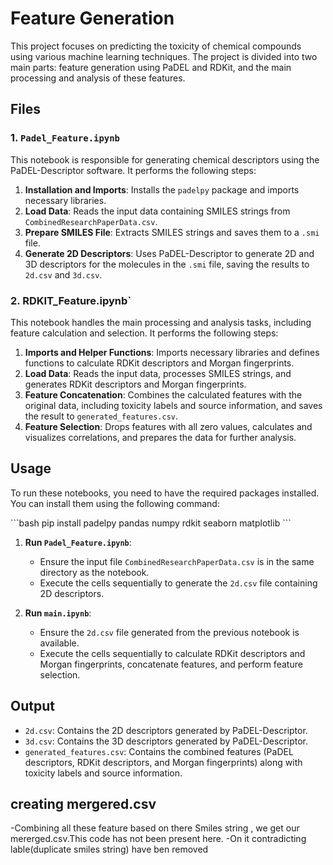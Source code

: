 
# Feature Generation

This project focuses on predicting the toxicity of chemical compounds using various machine learning techniques. The project is divided into two main parts: feature generation using PaDEL and RDKit, and the main processing and analysis of these features.

## Files

### 1. `Padel_Feature.ipynb`

This notebook is responsible for generating chemical descriptors using the PaDEL-Descriptor software. It performs the following steps:

1. **Installation and Imports**: Installs the `padelpy` package and imports necessary libraries.
2. **Load Data**: Reads the input data containing SMILES strings from `CombinedResearchPaperData.csv`.
3. **Prepare SMILES File**: Extracts SMILES strings and saves them to a `.smi` file.
4. **Generate 2D Descriptors**: Uses PaDEL-Descriptor to generate 2D  and 3D descriptors for the molecules in the `.smi` file, saving the results to `2d.csv` and `3d.csv`.

### 2. RDKIT_Feature.ipynb`

This notebook handles the main processing and analysis tasks, including feature calculation and selection. It performs the following steps:

1. **Imports and Helper Functions**: Imports necessary libraries and defines functions to calculate RDKit descriptors and Morgan fingerprints.
2. **Load Data**: Reads the input data, processes SMILES strings, and generates RDKit descriptors and Morgan fingerprints.
3. **Feature Concatenation**: Combines the calculated features with the original data, including toxicity labels and source information, and saves the result to `generated_features.csv`.
4. **Feature Selection**: Drops features with all zero values, calculates and visualizes correlations, and prepares the data for further analysis.

## Usage

To run these notebooks, you need to have the required packages installed. You can install them using the following command:

\`\`\`bash
pip install padelpy pandas numpy rdkit seaborn matplotlib
\`\`\`

1. **Run `Padel_Feature.ipynb`**:
   - Ensure the input file `CombinedResearchPaperData.csv` is in the same directory as the notebook.
   - Execute the cells sequentially to generate the `2d.csv` file containing 2D descriptors.

2. **Run `main.ipynb`**:
   - Ensure the `2d.csv` file generated from the previous notebook is available.
   - Execute the cells sequentially to calculate RDKit descriptors and Morgan fingerprints, concatenate features, and perform feature selection.

## Output

- `2d.csv`: Contains the 2D descriptors generated by PaDEL-Descriptor.
- `3d.csv`: Contains the 3D descriptors generated by PaDEL-Descriptor.
- `generated_features.csv`: Contains the combined features (PaDEL descriptors, RDKit descriptors, and Morgan fingerprints) along with toxicity labels and source information.

## creating mergered.csv
-Combining all these feature based on there Smiles string , we get our mererged.csv.This code has not been present here.
-On it contradicting lable(duplicate smiles string) have ben removed
